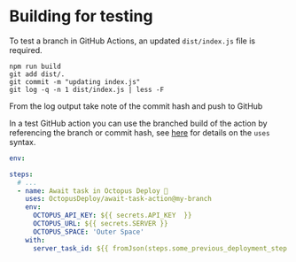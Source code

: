 # Building for testing

To test a branch in GitHub Actions, an updated `dist/index.js` file is required.

```
npm run build
git add dist/.
git commit -m "updating index.js"
git log -q -n 1 dist/index.js | less -F
```

From the log output take note of the commit hash and push to GitHub

In a test GitHub action you can use the branched build of the action by referencing the branch or commit hash, see [here](https://docs.github.com/en/actions/using-workflows/workflow-syntax-for-github-actions#jobsjob_idstepsuses) for details on the `uses` syntax.

```yml
env:

steps:
  # ...
  - name: Await task in Octopus Deploy 🐙
    uses: OctopusDeploy/await-task-action@my-branch
    env:
      OCTOPUS_API_KEY: ${{ secrets.API_KEY  }}
      OCTOPUS_URL: ${{ secrets.SERVER }}
      OCTOPUS_SPACE: 'Outer Space'
    with:
      server_task_id: ${{ fromJson(steps.some_previous_deployment_step.outputs.server_tasks)[0].serverTaskId }}
```
